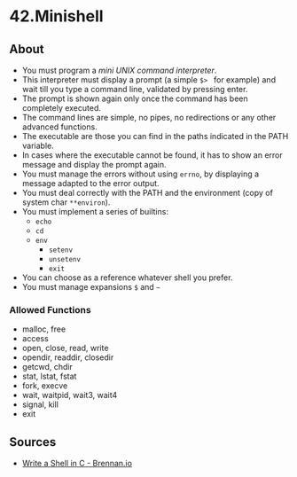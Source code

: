 # 42.Minishell

## About

- You must program a *mini UNIX command interpreter*.
- This interpreter must display a prompt (a simple `$> ` for example)
  and wait till you type a command line, validated by pressing enter.
- The prompt is shown again only once the command has been completely executed.
- The command lines are simple, no pipes, no redirections
  or any other advanced functions.
- The executable are those you can find in the paths indicated
  in the PATH variable.
- In cases where the executable cannot be found,
  it has to show an error message and display the prompt again.
- You must manage the errors without using `errno`,
  by displaying a message adapted to the error output.
- You must deal correctly with the PATH
  and the environment (copy of system char `**environ`).
- You must implement a series of builtins:
  - `echo`
  - `cd`
  - `env`
    - `setenv`
    - `unsetenv`
    - `exit`
- You can choose as a reference whatever shell you prefer.
- You must manage expansions `$` and `~`

### Allowed Functions

- malloc, free
- access
- open, close, read, write
- opendir, readdir, closedir
- getcwd, chdir
- stat, lstat, fstat
- fork, execve
- wait, waitpid, wait3, wait4
- signal, kill
- exit

## Sources

- [Write a Shell in C - Brennan.io](https://brennan.io/2015/01/16/write-a-shell-in-c/)
